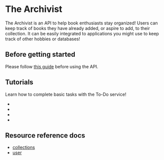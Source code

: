 # The Archivist

The Archivist is an API to help book enthusiasts stay organized! Users can keep track of books they have already added, or aspire to add, to their collection. It can be easily integrated to applications you might use to keep track of other hobbies or databases!

## Before getting started
Please follow [this guide](https://cnjoyce1225.github.io/the-archivist/Docs/Tutorials/getting-started) before using the API.

## Tutorials

Learn how to complete basic tasks with the To-Do service!


* 
* 
* 
* 

## Resource reference docs

* [collections](./Resources/collections.md)
* [user](./Resources/user.md)

